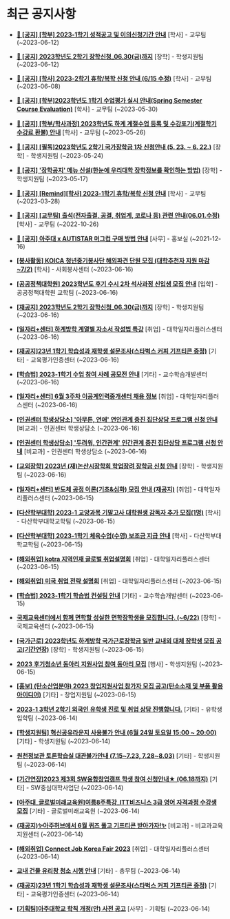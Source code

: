 # 최근 공지사항

* **[📌 [공지] [학부] 2023-1학기 성적공고 및 이의신청기간 안내](http://ajou.ac.kr/kr/ajou/notice.do?mode=view&amp;articleNo=215750&amp;article.offset=0&amp;articleLimit=30)**
 [학사] - 교무팀 (~2023-06-12)

* **[📌 [공지] 2023학년도 2학기 장학신청_06.30(금)까지](http://ajou.ac.kr/kr/ajou/notice.do?mode=view&amp;articleNo=215687&amp;article.offset=0&amp;articleLimit=30)**
 [장학] - 학생지원팀 (~2023-06-12)

* **[📌 [공지] [학사] 2023-2학기 휴학/복학 신청 안내 (6/15 수정)](http://ajou.ac.kr/kr/ajou/notice.do?mode=view&amp;articleNo=215587&amp;article.offset=0&amp;articleLimit=30)**
 [학사] - 교무팀 (~2023-06-08)

* **[📌 [공지] [학부]2023학년도 1학기 수업평가 실시 안내(Spring Semester Course Evaluation)](http://ajou.ac.kr/kr/ajou/notice.do?mode=view&amp;articleNo=215232&amp;article.offset=0&amp;articleLimit=30)**
 [학사] - 교무팀 (~2023-05-30)

* **[📌 [공지] [학부/학사과정] 2023학년도 하계 계절수업 등록 및 수강포기(계절학기 수강료 환불) 안내](http://ajou.ac.kr/kr/ajou/notice.do?mode=view&amp;articleNo=215210&amp;article.offset=0&amp;articleLimit=30)**
 [학사] - 교무팀 (~2023-05-26)

* **[📌 [공지] [필독]2023학년도 2학기 국가장학금 1차 신청안내 (5. 23. ~ 6. 22.)](http://ajou.ac.kr/kr/ajou/notice.do?mode=view&amp;articleNo=215084&amp;article.offset=0&amp;articleLimit=30)**
 [장학] - 학생지원팀 (~2023-05-24)

* **[📌 [공지] &#x27;장학공지&#x27; 메뉴 신설(한눈에 우리대학 장학정보를 확인하는 방법)](http://ajou.ac.kr/kr/ajou/notice.do?mode=view&amp;articleNo=214764&amp;article.offset=0&amp;articleLimit=30)**
 [장학] - 학생지원팀 (~2023-05-17)

* **[📌 [공지] [Remind][학사] 2023-1학기 휴학/복학 신청 안내](http://ajou.ac.kr/kr/ajou/notice.do?mode=view&amp;articleNo=212711&amp;article.offset=0&amp;articleLimit=30)**
 [학사] - 교무팀 (~2023-03-28)

* **[📌 [공지] [교무팀] 출석(전자출결, 공결, 취업계, 코로나 등) 관련 안내(06.01.수정)](http://ajou.ac.kr/kr/ajou/notice.do?mode=view&amp;articleNo=205552&amp;article.offset=0&amp;articleLimit=30)**
 [학사] - 교무팀 (~2022-10-26)

* **[📌 [공지] 아주대 x AUTISTAR 머그컵 구매 방법 안내](http://ajou.ac.kr/kr/ajou/notice.do?mode=view&amp;articleNo=147976&amp;article.offset=0&amp;articleLimit=30)**
 [사무] - 홍보실 (~2021-12-16)

* **[[봉사활동] KOICA 청년중기봉사단 해외파견 단원 모집 (대학추천자 지원 마감 ~7/2)](http://ajou.ac.kr/kr/ajou/notice.do?mode=view&amp;articleNo=216994&amp;article.offset=0&amp;articleLimit=30)**
 [학사] - 사회봉사센터 (~2023-06-16)

* **[[공공정책대학원] 2023학년도 후기 수시 2차 석사과정 신입생 모집 안내](http://ajou.ac.kr/kr/ajou/notice.do?mode=view&amp;articleNo=216993&amp;article.offset=0&amp;articleLimit=30)**
 [입학] - 공공정책대학원 교학팀 (~2023-06-16)

* **[[재공지] 2023학년도 2학기 장학신청_06.30(금)까지](http://ajou.ac.kr/kr/ajou/notice.do?mode=view&amp;articleNo=216989&amp;article.offset=0&amp;articleLimit=30)**
 [장학] - 학생지원팀 (~2023-06-16)

* **[[일자리+센터] 하계방학 계열별 자소서 작성법 특강](http://ajou.ac.kr/kr/ajou/notice.do?mode=view&amp;articleNo=216987&amp;article.offset=0&amp;articleLimit=30)**
 [취업] - 대학일자리플러스센터 (~2023-06-16)

* **[[재공지]23년 1학기 학습성과 재학생 설문조사(스타벅스 커피 기프티콘 증정)](http://ajou.ac.kr/kr/ajou/notice.do?mode=view&amp;articleNo=216973&amp;article.offset=0&amp;articleLimit=30)**
 [기타] - 교육평가인증센터 (~2023-06-16)

* **[[학습법] 2023-1학기 수업 참여 사례 공모전 안내](http://ajou.ac.kr/kr/ajou/notice.do?mode=view&amp;articleNo=216972&amp;article.offset=0&amp;articleLimit=30)**
 [기타] - 교수학습개발센터 (~2023-06-16)

* **[[일자리+센터] 6월 3주차 이공계인력중개센터 채용 정보](http://ajou.ac.kr/kr/ajou/notice.do?mode=view&amp;articleNo=216971&amp;article.offset=0&amp;articleLimit=30)**
 [취업] - 대학일자리플러스센터 (~2023-06-16)

* **[[인권센터 학생상담소] &#x27;아무튼, 연애&#x27; 연인관계 증진 집단상담 프로그램 신청 안내](http://ajou.ac.kr/kr/ajou/notice.do?mode=view&amp;articleNo=216967&amp;article.offset=0&amp;articleLimit=30)**
 [비교과] - 인권센터 학생상담소 (~2023-06-16)

* **[[인권센터 학생상담소] &#x27;두려워, 인간관계&#x27; 인간관계 증진 집단상담 프로그램 신청 안내](http://ajou.ac.kr/kr/ajou/notice.do?mode=view&amp;articleNo=216966&amp;article.offset=0&amp;articleLimit=30)**
 [비교과] - 인권센터 학생상담소 (~2023-06-16)

* **[[교외장학] 2023년 (재)논산시장학회 학업장려 장학금 신청 안내](http://ajou.ac.kr/kr/ajou/notice.do?mode=view&amp;articleNo=216964&amp;article.offset=0&amp;articleLimit=30)**
 [장학] - 학생지원팀 (~2023-06-16)

* **[[일자리+센터] 반도체 공정 이론(기초&amp;심화) 모집 안내 (재공지)](http://ajou.ac.kr/kr/ajou/notice.do?mode=view&amp;articleNo=216959&amp;article.offset=0&amp;articleLimit=30)**
 [취업] - 대학일자리플러스센터 (~2023-06-15)

* **[[다산학부대학] 2023-1 교양과목 기말고사 대학원생 감독자 추가 모집(1명)](http://ajou.ac.kr/kr/ajou/notice.do?mode=view&amp;articleNo=216958&amp;article.offset=0&amp;articleLimit=30)**
 [학사] - 다산학부대학교학팀 (~2023-06-15)

* **[[다산학부대학] 2023-1학기 체육수업(수영) 보조금 지급 안내](http://ajou.ac.kr/kr/ajou/notice.do?mode=view&amp;articleNo=216952&amp;article.offset=0&amp;articleLimit=30)**
 [학사] - 다산학부대학교학팀 (~2023-06-15)

* **[[해외취업] kotra 지역인재 글로벌 취업설명회](http://ajou.ac.kr/kr/ajou/notice.do?mode=view&amp;articleNo=215991&amp;article.offset=0&amp;articleLimit=30)**
 [취업] - 대학일자리플러스센터 (~2023-06-15)

* **[[해외취업] 미국 취업 전략 설명회](http://ajou.ac.kr/kr/ajou/notice.do?mode=view&amp;articleNo=215990&amp;article.offset=0&amp;articleLimit=30)**
 [취업] - 대학일자리플러스센터 (~2023-06-15)

* **[[학습법] 2023-1학기 학습법 컨설팅 안내](http://ajou.ac.kr/kr/ajou/notice.do?mode=view&amp;articleNo=215900&amp;article.offset=0&amp;articleLimit=30)**
 [기타] - 교수학습개발센터 (~2023-06-15)

* **[국제교육센터에서 함께 면학할 성실한 면학장학생을 모집합니다. (~6/22)](http://ajou.ac.kr/kr/ajou/notice.do?mode=view&amp;articleNo=215896&amp;article.offset=0&amp;articleLimit=30)**
 [장학] - 국제교육센터 (~2023-06-15)

* **[[국가근로] 2023학년도 하계방학 국가근로장학금 일반 교내외 대체 장학생 모집 공고(기간연장)](http://ajou.ac.kr/kr/ajou/notice.do?mode=view&amp;articleNo=215895&amp;article.offset=0&amp;articleLimit=30)**
 [장학] - 학생지원팀 (~2023-06-15)

* **[2023 후기청소년 동아리 지원사업 참여 동아리 모집](http://ajou.ac.kr/kr/ajou/notice.do?mode=view&amp;articleNo=215890&amp;article.offset=0&amp;articleLimit=30)**
 [행사] - 학생지원팀 (~2023-06-15)

* **[[홍보] (탄소산업분야) 2023 창업지원사업 참가자 모집 공고(탄소소재 및 부품 활용 아이디어)](http://ajou.ac.kr/kr/ajou/notice.do?mode=view&amp;articleNo=215886&amp;article.offset=0&amp;articleLimit=30)**
 [기타] - 창업지원팀 (~2023-06-15)

* **[2023-1 3학년 2학기 외국인 유학생 진로 및 취업 상담 진행합니다.](http://ajou.ac.kr/kr/ajou/notice.do?mode=view&amp;articleNo=215871&amp;article.offset=0&amp;articleLimit=30)**
 [기타] - 유학생입학팀 (~2023-06-14)

* **[[학생지원팀] 혁신공유라운지 사용불가 안내 (6월 24일 토요일 15:00 ~ 20:00)](http://ajou.ac.kr/kr/ajou/notice.do?mode=view&amp;articleNo=215870&amp;article.offset=0&amp;articleLimit=30)**
 [기타] - 학생지원팀 (~2023-06-14)

* **[원천정보관 토론학습실 대관불가안내 (7.15~7.23, 7.28~8.03)](http://ajou.ac.kr/kr/ajou/notice.do?mode=view&amp;articleNo=215869&amp;article.offset=0&amp;articleLimit=30)**
 [기타] - 학생지원팀 (~2023-06-14)

* **[[기간연장]2023 제3회 SW융합창업캠프 학생 참여 신청안내★ (06.18까지)](http://ajou.ac.kr/kr/ajou/notice.do?mode=view&amp;articleNo=215867&amp;article.offset=0&amp;articleLimit=30)**
 [기타] - SW중심대학사업단 (~2023-06-14)

* **[[아주대_글로벌미래교육원]여름8주특강_ITT비즈니스 3급 영어 자격과정 수강생 모집](http://ajou.ac.kr/kr/ajou/notice.do?mode=view&amp;articleNo=215865&amp;article.offset=0&amp;articleLimit=30)**
 [기타] - 글로벌미래교육원 (~2023-06-14)

* **[(재공지)✨아주허브에서 6월 퀴즈 풀고 기프티콘 받아가자!✨](http://ajou.ac.kr/kr/ajou/notice.do?mode=view&amp;articleNo=215844&amp;article.offset=0&amp;articleLimit=30)**
 [비교과] - 비교과교육지원센터 (~2023-06-14)

* **[[해외취업] Connect Job Korea Fair 2023](http://ajou.ac.kr/kr/ajou/notice.do?mode=view&amp;articleNo=215843&amp;article.offset=0&amp;articleLimit=30)**
 [취업] - 대학일자리플러스센터 (~2023-06-14)

* **[교내 건물 유리창 청소 시행 안내](http://ajou.ac.kr/kr/ajou/notice.do?mode=view&amp;articleNo=215841&amp;article.offset=0&amp;articleLimit=30)**
 [기타] - 총무팀 (~2023-06-14)

* **[(재공지)23년 1학기 학습성과 재학생 설문조사(스타벅스 커피 기프티콘 증정)](http://ajou.ac.kr/kr/ajou/notice.do?mode=view&amp;articleNo=215837&amp;article.offset=0&amp;articleLimit=30)**
 [기타] - 교육평가인증센터 (~2023-06-14)

* **[[기획팀]아주대학교 학칙 개정(안) 사전 공고](http://ajou.ac.kr/kr/ajou/notice.do?mode=view&amp;articleNo=215835&amp;article.offset=0&amp;articleLimit=30)**
 [사무] - 기획팀 (~2023-06-14)

